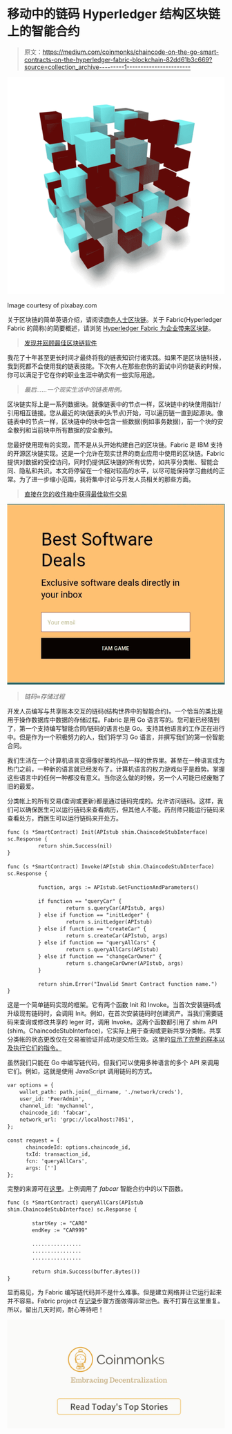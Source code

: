 # 移动中的链码 Hyperledger 结构区块链上的智能合约

> 原文：<https://medium.com/coinmonks/chaincode-on-the-go-smart-contracts-on-the-hyperledger-fabric-blockchain-82dd61b3c669?source=collection_archive---------1----------------------->

![](img/ea060d5feeeca4495c74b35f0d382696.png)

Image courtesy of pixabay.com

关于区块链的简单英语介绍，请阅读[商务人士区块链](https://www.linkedin.com/pulse/blockchain-businessperson-rammohan-raja)。关于 Fabric(Hyperledger Fabric 的简称)的简要概述，请浏览 [Hyperledger Fabric 为企业带来区块链](https://www.linkedin.com/pulse/hyperledger-fabric-brings-blockchain-enterprise-rammohan-raja)。

> [发现并回顾最佳区块链软件](https://coincodecap.com)

我花了十年甚至更长时间才最终将我的链表知识付诸实践。如果不是区块链科技，我到死都不会使用我的链表技能。下次有人在那些悲伤的面试中问你链表的时候，你可以满足于它在你的职业生涯中确实有一些实际用途。

> *最后……一个现实生活中的链表用例。*

区块链实际上是一系列数据块。就像链表中的节点一样，区块链中的块使用指针/引用相互链接。您从最近的块(链表的头节点)开始，可以遍历链一直到起源块。像链表中的节点一样，区块链中的块中包含一些数据(例如事务数据)，前一个块的安全散列和当前块中所有数据的安全散列。

您最好使用现有的实现，而不是从头开始构建自己的区块链。Fabric 是 IBM 支持的开源区块链实现。这是一个允许在现实世界的商业应用中使用的区块链。Fabric 提供对数据的受控访问，同时仍提供区块链的所有优势，如共享分类帐、智能合同、隐私和共识。本文将停留在一个相对较高的水平，以尽可能保持学习曲线的正常。为了进一步缩小范围，我将集中讨论与开发人员相关的那些方面。

> [直接在您的收件箱中获得最佳软件交易](https://coincodecap.com/?utm_source=coinmonks)

[![](img/7c0b3dfdcbfea594cc0ae7d4f9bf6fcb.png)](https://coincodecap.com/?utm_source=coinmonks)

> *链码≈存储过程*

开发人员编写与共享账本交互的链码(结构世界中的智能合约)。一个恰当的类比是用于操作数据库中数据的存储过程。Fabric 是用 Go 语言写的。您可能已经猜到了，第一个支持编写智能合同/链码的语言也是 Go。支持其他语言的工作正在进行中。但是作为一个积极努力的人，我们将学习 Go 语言，并撰写我们的第一份智能合同。

我们生活在一个计算机语言变得像好莱坞作品一样的世界里。甚至在一种语言成为热门之前，一种新的语言就已经发布了。计算机语言的权力游戏似乎是趋势。掌握这些语言中的任何一种都没有意义。当你这么做的时候，另一个人可能已经废黜了旧的最爱。

分类帐上的所有交易(查询或更新)都是通过链码完成的。允许访问链码。这样，我们可以确保医生可以运行链码来查看病历，但其他人不能。药剂师只能运行链码来查看处方，而医生可以运行链码来开处方。

```
func (s *SmartContract) Init(APIstub shim.ChaincodeStubInterface) sc.Response {
          return shim.Success(nil)
}

func (s *SmartContract) Invoke(APIstub shim.ChaincodeStubInterface) sc.Response {

          function, args := APIstub.GetFunctionAndParameters()

          if function == "queryCar" {
                   return s.queryCar(APIstub, args)
          } else if function == "initLedger" {
                   return s.initLedger(APIstub)
          } else if function == "createCar" {
                   return s.createCar(APIstub, args)
          } else if function == "queryAllCars" {
                   return s.queryAllCars(APIstub)
          } else if function == "changeCarOwner" {
                   return s.changeCarOwner(APIstub, args)
          }

          return shim.Error("Invalid Smart Contract function name.")
}
```

这是一个简单链码实现的框架。它有两个函数 Init 和 Invoke。当首次安装链码或升级现有链码时，会调用 Init。例如，在首次安装链码时创建资产。当我们需要链码来查询或修改共享的 leger 时，调用 Invoke。这两个函数都引用了 shim API (shim。ChaincodeStubInterface)，它实际上用于查询或更新共享分类帐。共享分类帐的状态更改仅在交易被验证并成功提交后生效。这里的[显示了完整的样本以及执行它们的指令。](http://hyperledger-fabric.readthedocs.io/en/latest/chaincode4ade.html#pulling-it-all-together)

虽然我们只能在 Go 中编写链代码，但我们可以使用多种语言的多个 API 来调用它们。例如，这就是使用 JavaScript 调用链码的方式。

```
var options = {
    wallet_path: path.join(__dirname, './network/creds'),
    user_id: 'PeerAdmin',
    channel_id: 'mychannel',
    chaincode_id: 'fabcar',
    network_url: 'grpc://localhost:7051',
};

const request = {
      chaincodeId: options.chaincode_id,
      txId: transaction_id,
      fcn: 'queryAllCars',
      args: ['']
};
```

完整的来源可在[这里](https://github.com/hyperledger/fabric-samples/blob/release/fabcar/query.js)。上例调用了 *fabcar* 智能合约中的以下函数。

```
func (s *SmartContract) queryAllCars(APIstub shim.ChaincodeStubInterface) sc.Response {

        startKey := "CAR0"
        endKey := "CAR999"

        ................
        ................
        ................

        return shim.Success(buffer.Bytes())
}
```

显而易见，为 Fabric 编写链代码并不是什么难事。但是建立网络并让它运行起来并不容易。Fabric project 在[记录](http://hyperledger-fabric.readthedocs.io/en/latest/build_network.html)步骤方面做得非常出色。我不打算在这里重复。所以，留出几天时间，耐心等待吧！

[![](img/449450761cd76f44f9ae574333f9e9af.png)](http://bit.ly/2G71Sp7)
